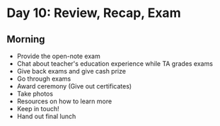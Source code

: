 Day 10: Review, Recap, Exam
===========================

Morning
-------

* Provide the open-note exam
* Chat about teacher's education experience while TA grades exams
* Give back exams and give cash prize
* Go through exams
* Award ceremony (Give out certificates)
* Take photos
* Resources on how to learn more
* Keep in touch!
* Hand out final lunch

